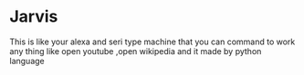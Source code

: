 # Jarvis
This is like your alexa and seri type machine that you can command to work any thing like open youtube ,open wikipedia and it made by python language
